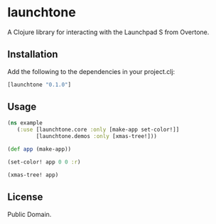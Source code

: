 # launchtone

A Clojure library for interacting with the Launchpad S from Overtone.

## Installation

Add the following to the dependencies in your project.clj:

```clojure
[launchtone "0.1.0"]
```

## Usage

```clojure
(ns example
   (:use [launchtone.core :only [make-app set-color!]]
         [launchtone.demos :only [xmas-tree!]))

(def app (make-app))

(set-color! app 0 0 :r)

(xmas-tree! app)
```

## License

Public Domain.